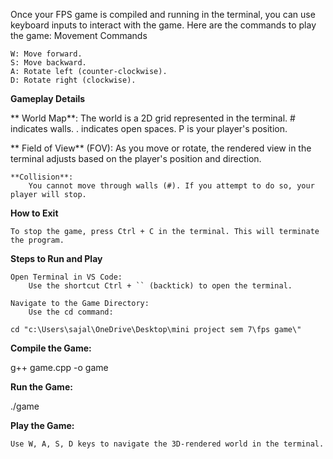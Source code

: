 Once your FPS game is compiled and running in the terminal, you can use keyboard inputs to interact with the game. Here are the commands to play the game:
Movement Commands

    W: Move forward.
    S: Move backward.
    A: Rotate left (counter-clockwise).
    D: Rotate right (clockwise).

**Gameplay Details**

   ** World Map**:
        The world is a 2D grid represented in the terminal.
        # indicates walls.
        . indicates open spaces.
        P is your player's position.

   ** Field of View** (FOV):
        As you move or rotate, the rendered view in the terminal adjusts based on the player's position and direction.

    **Collision**:
        You cannot move through walls (#). If you attempt to do so, your player will stop.

**How to Exit**

    To stop the game, press Ctrl + C in the terminal. This will terminate the program.

**Steps to Run and Play**

    Open Terminal in VS Code:
        Use the shortcut Ctrl + `` (backtick) to open the terminal.

    Navigate to the Game Directory:
        Use the cd command:

    cd "c:\Users\sajal\OneDrive\Desktop\mini project sem 7\fps game\"

**Compile the Game:**

g++ game.cpp -o game

**Run the Game:**

./game

**Play the Game:**

    Use W, A, S, D keys to navigate the 3D-rendered world in the terminal.

